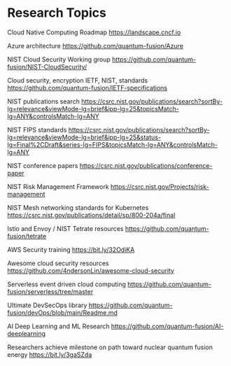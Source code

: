 # Research Topics

Cloud Native Computing Roadmap 
https://landscape.cncf.io

Azure architecture 
https://github.com/quantum-fusion/Azure

NIST Cloud Security Working group 
https://github.com/quantum-fusion/NIST-CloudSecurity/

Cloud security, encryption IETF, NIST, standards
https://github.com/quantum-fusion/IETF-specifications

NIST publications search 
https://csrc.nist.gov/publications/search?sortBy-lg=relevance&viewMode-lg=brief&ipp-lg=25&topicsMatch-lg=ANY&controlsMatch-lg=ANY

NIST FIPS standards 
https://csrc.nist.gov/publications/search?sortBy-lg=relevance&viewMode-lg=brief&ipp-lg=25&status-lg=Final%2CDraft&series-lg=FIPS&topicsMatch-lg=ANY&controlsMatch-lg=ANY

NIST conference papers 
https://csrc.nist.gov/publications/conference-paper

NIST Risk Management Framework
https://csrc.nist.gov/Projects/risk-management

NIST Mesh networking standards for Kubernetes 
https://csrc.nist.gov/publications/detail/sp/800-204a/final

Istio and Envoy / NIST Tetrate resources
https://github.com/quantum-fusion/tetrate

AWS Security training
https://bit.ly/32OdiKA

Awesome cloud security resources
https://github.com/4ndersonLin/awesome-cloud-security

Serverless event driven cloud computing 
https://github.com/quantum-fusion/serverless/tree/master

Ultimate DevSecOps library
https://github.com/quantum-fusion/devOps/blob/main/Readme.md

AI Deep Learning and ML Research
https://github.com/quantum-fusion/AI-deeplearning

Researchers achieve milestone on path toward nuclear quantum fusion energy
https://bit.ly/3gaSZda


